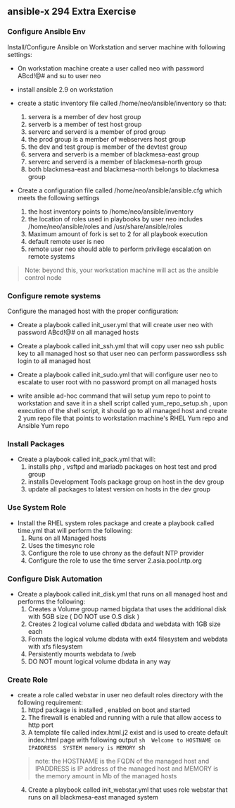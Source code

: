 ## ansible-x 294 Extra Exercise 

### Configure Ansible Env

Install/Configure Ansible on Workstation and server machine with following settings:
+ On workstation machine create a user called neo with password ABcd!@# and su to user neo 

+ install ansible 2.9 on workstation 

+ create a static inventory file called /home/neo/ansible/inventory so that:
   1. servera is a member of dev host group
   2. serverb is a member of test host group 
   3. serverc and serverd is a member of prod group
   4. the prod group is a member of webservers host group 
   5. the dev and test group is member of the devtest group 
   6. servera and serverb is a member of blackmesa-east group 
   7. serverc and serverd is a member of blackmesa-north group 
   8. both blackmesa-east and blackmesa-north belongs to blackmesa group 

+ Create a configuration file called /home/neo/ansible/ansible.cfg which meets the following settings
   1. the host inventory points to /home/neo/ansible/inventory 
   2. the location of roles used in playbooks by user neo includes /home/neo/ansible/roles and /usr/share/ansible/roles 
   3. Maximum amount of fork is set to 2 for all playbook execution 
   4. default remote user is neo 
   5. remote user neo should able to perform privilege escalation on remote systems 

> Note: beyond this, your workstation machine will act as the ansible control node

### Configure remote systems 
Configure the managed host with the proper configuration: 
+ Create a playbook called init_user.yml that will create user neo with password ABcd!@# on all managed hosts 

+ Create a playbook called init_ssh.yml that will copy user neo ssh public key to all managed host so that user neo can perform passwordless ssh login to all managed host

+ Create a playbook called init_sudo.yml that will configure user neo to escalate to user root with no password prompt on all managed hosts

+ write ansible ad-hoc command that will setup yum repo to point to workstation and save it in a shell script called yum_repo_setup.sh , upon execution of the shell script, it should go to all managed host and create 2 yum repo file that points to workstation machine's RHEL Yum repo and Ansible Yum repo

### Install Packages
+ Create a playbook called init_pack.yml that will:
   1. installs php , vsftpd and  mariadb packages on host test and prod group
   2. installs Development Tools package group on host in the dev group
   3. update all packages to latest version on hosts in the dev group 

### Use System Role 
+ Install the RHEL system roles package and create a playbook called time.yml that will perform the following:
   1. Runs on all Managed hosts
   2. Uses the timesync role 
   3. Configure the role to use chrony as the default NTP provider 
   4. Configure the role to use the time server 2.asia.pool.ntp.org

### Configure Disk Automation 
+ Create a playbook called init_disk.yml that runs on all managed host and performs the following: 
   1. Creates a Volume group named bigdata that uses the additional disk with 5GB size ( DO NOT use O.S disk )
   2. Creates 2 logical volume called dbdata and webdata with 1GB size each 
   3. Formats the logical volume dbdata with ext4 filesystem and webdata with xfs filesystem 
   4. Persistently mounts webdata to /web 
   5. DO NOT mount logical volume dbdata in any way 

### Create Role
+ create a role called webstar in user neo default roles directory with the following requirement:
   1. httpd package is installed , enabled on boot and started
   2. The firewall is enabled and running with a rule that allow access to http port 
   3. A template file called index.html.j2 exist and is used to create default index.html page with following output 
   ``sh 
   Welcome to HOSTNAME on IPADDRESS 
   SYSTEM memory is MEMORY
   ``sh 
   >note: the HOSTNAME is the FQDN of the managed host and IPADDRESS is IP address of the managed host and MEMORY is the memory amount in Mb of the managed hosts
   4. Create a playbook called init_webstar.yml that uses role webstar that runs on all blackmesa-east managed system 

### 







